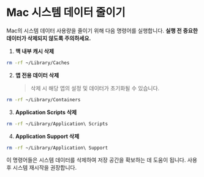 # Mac 시스템 데이터 줄이기

Mac의 시스템 데이터 사용량을 줄이기 위해 다음 명령어를 실행합니다. **실행 전 중요한 데이터가 삭제되지 않도록 주의하세요.**

1. **맥 내부 캐시 삭제**

```bash
rm -rf ~/Library/Caches
```

2. **앱 전용 데이터 삭제**
   > 삭제 시 해당 앱의 설정 및 데이터가 초기화될 수 있습니다.

```bash
rm -rf ~/Library/Containers
```

3. **Application Scripts 삭제**

```bash
rm -rf ~/Library/Application\ Scripts
```

4. **Application Support 삭제**

```bash
rm -rf ~/Library/Application\ Support
```

이 명령어들은 시스템 데이터를 삭제하여 저장 공간을 확보하는 데 도움이 됩니다. 사용 후 시스템 재시작을 권장합니다.
